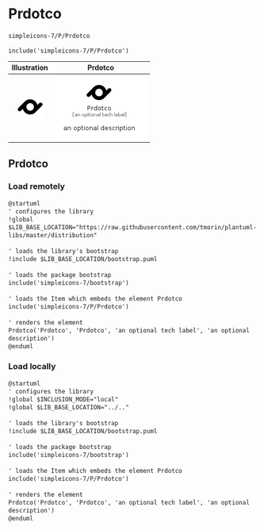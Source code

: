 # Prdotco


```text
simpleicons-7/P/Prdotco
```

```text
include('simpleicons-7/P/Prdotco')
```



| Illustration | Prdotco |
| :---: | :---: |
| ![illustration for Illustration](../../simpleicons-7/P/Prdotco.png) | ![illustration for Prdotco](../../simpleicons-7/P/Prdotco.Local.png) |




## Prdotco

### Load remotely
```plantuml
@startuml
' configures the library
!global $LIB_BASE_LOCATION="https://raw.githubusercontent.com/tmorin/plantuml-libs/master/distribution"

' loads the library's bootstrap
!include $LIB_BASE_LOCATION/bootstrap.puml

' loads the package bootstrap
include('simpleicons-7/bootstrap')

' loads the Item which embeds the element Prdotco
include('simpleicons-7/P/Prdotco')

' renders the element
Prdotco('Prdotco', 'Prdotco', 'an optional tech label', 'an optional description')
@enduml
```

### Load locally
```plantuml
@startuml
' configures the library
!global $INCLUSION_MODE="local"
!global $LIB_BASE_LOCATION="../.."

' loads the library's bootstrap
!include $LIB_BASE_LOCATION/bootstrap.puml

' loads the package bootstrap
include('simpleicons-7/bootstrap')

' loads the Item which embeds the element Prdotco
include('simpleicons-7/P/Prdotco')

' renders the element
Prdotco('Prdotco', 'Prdotco', 'an optional tech label', 'an optional description')
@enduml
```

